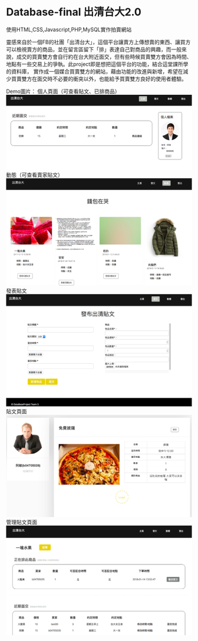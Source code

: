 # Database-final 出清台大2.0
使用HTML,CSS,Javascript,PHP,MySQL實作拍賣網站

靈感來⾃於⼀個FB的社團「出清台⼤」，這個平台讓賣⽅上傳想賣的東⻄、讓買⽅可以檢視賣⽅的商品，並在留⾔區留下「排」表達⾃⼰對商品的興趣，⽽⼀般來說，成交的買賣雙⽅會⾃⾏約在台⼤附近⾯交，但有些時候買賣雙⽅會因為時間、地點有⼀些交易上的爭執。此project即是想把這個平台的功能，結合這堂課所學的資料庫，
實作成⼀個媒合買賣雙⽅的網站，藉由功能的改進與新增，希望在減少買賣雙⽅在⾯交時不必要的衝突以外，也能給予買賣雙⽅良好的使⽤者體驗。

Demo圖片：
個人頁面（可查看貼文、已排商品）
![Optional Text](./demo/個人頁面.png)
動態（可查看賣家貼文）
![Optional Text](./demo/動態.png)
發表貼文
![Optional Text](./demo/發表貼文.png)
貼文頁面
![Optional Text](./demo/商品頁面.png)
管理貼文頁面
![Optional Text](./demo/管理商品.png)
